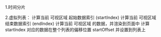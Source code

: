 1.时间分片

2.虚拟列表：
  计算当前 可视区域 起始数据索引  (startIndex)
  计算当前 可视区域 结束数据索引  (endIndex)
  计算当前 可视区域 的数据，并渲染到页面中
  计算 startIndex 对应的数据在整个列表的偏移位置 startOffset 并设置到列表上